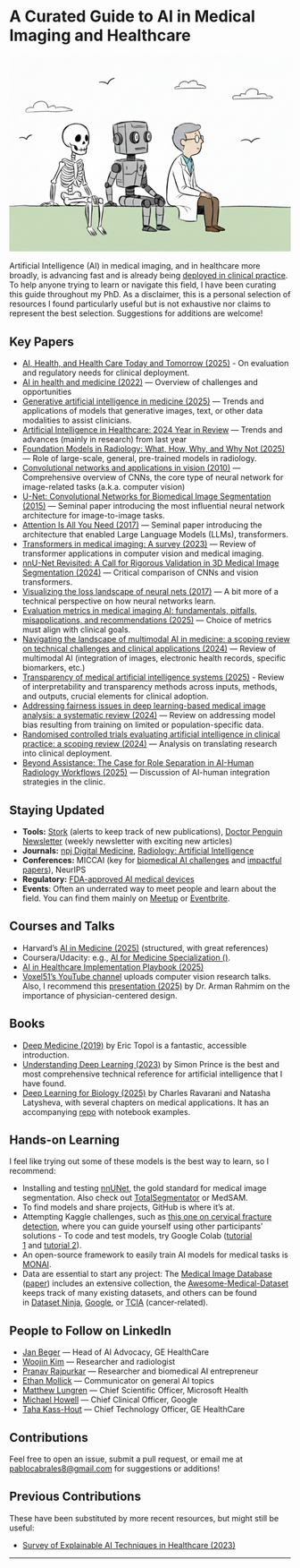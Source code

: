 # A Curated Guide to AI in Medical Imaging and Healthcare

![](ai-medical-imaging.png)

Artificial Intelligence (AI) in medical imaging, and in healthcare more broadly, is advancing fast and is already being [deployed in clinical practice](https://jamanetwork.com/journals/jama/fullarticle/2840175). To help anyone trying to learn or navigate this field, I have been curating this guide throughout my PhD. As a disclaimer, this is a personal selection of resources I found particularly useful but is not exhaustive nor claims to represent the best selection. Suggestions for additions are welcome! 

## Key Papers
- [AI, Health, and Health Care Today and Tomorrow (2025)](https://jamanetwork.com/journals/jama/fullarticle/2840175) - On evaluation and regulatory needs for clinical deployment.
- [AI in health and medicine (2022)](https://www.nature.com/articles/s41591-021-01614-0) — Overview of challenges and opportunities
- [Generative artificial intelligence in medicine (2025)](https://www.nature.com/articles/s41591-025-03983-2) — Trends and applications of models that generative images, text, or other data modalities to assist clinicians.
- [Artificial Intelligence in Healthcare: 2024 Year in Review](https://www.medrxiv.org/content/10.1101/2025.02.26.25322978v2) — Trends and advances (mainly in research) from last year 
- [Foundation Models in Radiology: What, How, Why, and Why Not (2025)](https://pubs.rsna.org/doi/10.1148/radiol.240597) —  Role of large-scale, general, pre-trained models in radiology.
- [Convolutional networks and applications in vision (2010)](https://ieeexplore.ieee.org/document/5537907) —  Comprehensive overview of CNNs, the core type of neural network for image-related tasks (a.k.a. computer vision)
- [U-Net: Convolutional Networks for Biomedical Image Segmentation (2015)](https://arxiv.org/abs/1505.04597) —  Seminal paper introducing the most influential neural network architecture for image-to-image tasks.
- [Attention Is All You Need (2017)](https://arxiv.org/abs/1706.03762) —  Seminal paper introducing the architecture that enabled Large Language Models (LLMs), transformers.
- [Transformers in medical imaging: A survey (2023)](https://www.sciencedirect.com/science/article/pii/S1361841523000634) —  Review of transformer applications in computer vision and medical imaging.
- [nnU-Net Revisited: A Call for Rigorous Validation in 3D Medical Image Segmentation (2024)](https://link.springer.com/chapter/10.1007/978-3-031-72114-4_47) — Critical comparison of CNNs and vision transformers.
- [Visualizing the loss landscape of neural nets (2017)](https://arxiv.org/abs/1712.09913) — A bit more of a technical perspective on how neural networks learn.
- [Evaluation metrics in medical imaging AI: fundamentals, pitfalls,
misapplications, and recommendations (2025)](https://www.sciencedirect.com/science/article/pii/S3050577125000283?via%3Dihub) — Choice of metrics must align with clinical goals.
- [Navigating the landscape of multimodal AI in medicine: a scoping review on technical challenges and clinical applications (2024)](https://arxiv.org/abs/2411.03782) — Review of multimodal AI (integration of images, electronic health records, specific biomarkers, etc.)
- [Transparency of medical artificial intelligence systems (2025)](https://www.nature.com/articles/s44222-025-00363-w) - Review of interpretability and transparency methods across inputs, methods, and outputs, crucial elements for clinical adoption.
- [Addressing fairness issues in deep learning-based medical image analysis: a systematic review (2024)](https://www.nature.com/articles/s41746-024-01276-5) — Review on addressing model bias resulting from training on limited or population-specific data.
- [Randomised controlled trials evaluating artificial intelligence in clinical practice: a scoping review (2024)](https://www.thelancet.com/journals/landig/article/PIIS2589-7500(24)00047-5/fulltext) — Analysis on translating research into clinical deployment.
- [Beyond Assistance: The Case for Role Separation in AI-Human Radiology Workflows (2025)](https://pubs.rsna.org/doi/10.1148/radiol.250477) — Discussion of AI-human integration strategies in the clinic.

## Staying Updated 
- **Tools:** [Stork](https://www.storkapp.me/) (alerts to keep track of new publications), [Doctor Penguin Newsletter](https://doctorpenguin.substack.com) (weekly newsletter with exciting new articles)
- **Journals:** [npj Digital Medicine](https://www.nature.com/npjdigitalmed/), [Radiology: Artificial Intelligence](https://pubs.rsna.org/journal/ai) 
- **Conferences:** MICCAI (key for [biomedical AI challenges](https://miccai.org/index.php/special-interest-groups/challenges/miccai-registered-challenges/) and [impactful papers](https://papers.miccai.org/miccai-2024/)), NeurIPS 
- **Regulatory:** [FDA-approved AI medical devices](https://www.fda.gov/medical-devices/software-medical-device-samd/artificial-intelligence-and-machine-learning-aiml-enabled-medical-devices)
- **Events**: Often an underrated way to meet people and learn about the field. You can find them mainly on [Meetup](https://www.meetup.com/) or [Eventbrite](https://www.eventbrite.com/).

## Courses and Talks 
- Harvard’s [AI in Medicine (2025)](https://zitniklab.hms.harvard.edu/AIM2/) (structured, with great references)
- Coursera/Udacity: e.g., [AI for Medicine Specialization ()](https://www.coursera.org/specializations/ai-for-medicine). 
- [AI in Healthcare Implementation Playbook (2025)](https://dimesociety.org/ai-implementation-in-healthcare-playbook/)
- [Voxel51’s YouTube channel](https://www.youtube.com/@voxel51/videos) uploads computer vision research talks. Also, I recommend this [presentation (2025)](https://www.youtube.com/watch?v=ogEkl-FC0dI) by Dr. Arman Rahmim on the importance of physician-centered design. 

## Books 
- [Deep Medicine (2019)](https://drerictopol.com/portfolio/deep-medicine/) by Eric Topol is a fantastic, accessible introduction. 
- [Understanding Deep Learning (2023)](https://udlbook.github.io/udlbook/) by Simon Prince is the best and most comprehensive technical reference for artificial intelligence that I have found. 
- [Deep Learning for Biology (2025)](https://www.amazon.co.uk/dp/1098168038) by Charles Ravarani and Natasha Latysheva, with several chapters on medical applications. It has an accompanying [repo](https://github.com/deep-learning-for-biology/notebooks) with notebook examples.

## Hands-on Learning 
I feel like trying out some of these models is the best way to learn, so I recommend: 
- Installing and testing [nnUNet](https://github.com/MIC-DKFZ/nnUNet), the gold standard for medical image segmentation. Also check out [TotalSegmentator](https://github.com/wasserth/TotalSegmentator) or MedSAM. 
- To find models and share projects, GitHub is where it’s at. 
- Attempting Kaggle challenges, such as [this one on cervical fracture detection](https://www.kaggle.com/competitions/rsna-2022-cervical-spine-fracture-detection), where you can guide yourself using other participants’ solutions - To code and test models, try Google Colab ([tutorial 1](https://colab.research.google.com/drive/16pBJQePbqkz3QFV54L4NIkOn1kwpuRrj) and [tutorial 2](https://www.marqo.ai/blog/getting-started-with-google-colab-a-beginners-guide)).
- An open-source framework to easily train AI models for medical tasks is [MONAI](https://monai.io/).
- Data are essential to start any project: The [Medical Image Database](https://www.cuilab.cn/medimg/) ([paper](https://academic.oup.com/gpb/advance-article/doi/10.1093/gpbjnl/qzaf068/8238507?login=false)) includes an extensive collection, the [Awesome-Medical-Dataset](https://github.com/openmedlab/Awesome-Medical-Dataset) keeps track of many existing datasets, and others can be found in [Dataset Ninja](https://datasetninja.com/category/medical), [Google](https://datasetsearch.research.google.com/), or [TCIA](https://www.cancerimagingarchive.net/) (cancer-related). 

## People to Follow on LinkedIn 
- [Jan Beger](https://www.linkedin.com/in/janbeger/) —  Head of AI Advocacy, GE HealthCare
- [Woojin Kim](https://www.linkedin.com/in/woojinkim/) — Researcher and radiologist
- [Pranav Rajpurkar](https://www.linkedin.com/in/pranavrajpurkar/) — Researcher and biomedical AI entrepreneur
- [Ethan Mollick](https://www.linkedin.com/in/emollick/) — Communicator on general AI topics 
- [Matthew Lungren](https://www.linkedin.com/in/mattlungrenmd/) — Chief Scientific Officer, Microsoft Health
- [Michael Howell](https://www.linkedin.com/in/mdhowell/) — Chief Clinical Officer, Google
- [Taha Kass-Hout](https://www.linkedin.com/in/tahak/) — Chief Technology Officer, GE HealthCare


## Contributions
Feel free to open an issue, submit a pull request, or email me at pablocabrales8@gmail.com for suggestions or additions!

## Previous Contributions 
These have been substituted by more recent resources, but might still be useful:
- [Survey of Explainable AI Techniques in Healthcare (2023)](https://www.mdpi.com/1424-8220/23/2/634)

---
